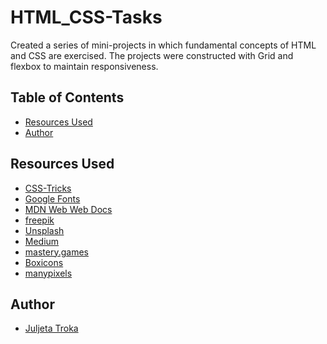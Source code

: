# HTML_CSS-Tasks
Created a series of mini-projects in which fundamental concepts of HTML and CSS are exercised. 
The projects were constructed with Grid and flexbox to maintain responsiveness. 

## Table of Contents
* [Resources Used](#resourcesused)
* [Author](#Author)

## Resources Used
- [CSS-Tricks](https://css-tricks.com/snippets/css/a-guide-to-flexbox/)
- [Google Fonts](https://fonts.google.com/)
- [MDN Web Web Docs](https://developer.mozilla.org/en-US/)
- [freepik](https://www.freepik.com/)
- [Unsplash](https://unsplash.com/)
- [Medium](https://medium.com/youstart-labs/beginners-guide-to-choose-between-css-grid-and-flexbox-783005dd2412)
- [mastery.games](https://mastery.games/post/grid-item-placement/)
- [Boxicons](https://boxicons.com/)
- [manypixels](https://www.manypixels.co/gallery)

## Author 
- [Juljeta Troka](https://www.linkedin.com/in/juljetatroka/)
